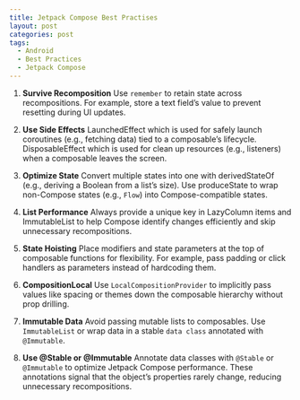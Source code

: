 ```yaml
---
title: Jetpack Compose Best Practises
layout: post
categories: post
tags:
  - Android
  - Best Practices
  - Jetpack Compose
---
```


1. **Survive Recomposition**
Use `remember` to retain state across recompositions. For example, store a text field’s value to prevent resetting during UI updates.


2. **Use Side Effects**
LaunchedEffect which is used for safely launch coroutines (e.g., fetching data) tied to a composable’s lifecycle. DisposableEffect which is used for clean up resources (e.g., listeners) when a composable leaves the screen.


3. **Optimize State**
Convert multiple states into one with derivedStateOf (e.g., deriving a Boolean from a list’s size). Use produceState to wrap non-Compose states (e.g., `Flow`) into Compose-compatible states.


4. **List Performance**
Always provide a unique key in LazyColumn items and ImmutableList to help Compose identify changes efficiently and skip unnecessary recompositions.


5. **State Hoisting**
Place modifiers and state parameters at the top of composable functions for flexibility. For example, pass padding or click handlers as parameters instead of hardcoding them.


6. **CompositionLocal**
Use `LocalCompositionProvider` to implicitly pass values like spacing or themes down the composable hierarchy without prop drilling.


7. **Immutable Data**
Avoid passing mutable lists to composables. Use `ImmutableList` or wrap data in a stable `data class` annotated with `@Immutable`.


8. **Use @Stable or @Immutable**
Annotate data classes with `@Stable` or `@Immutable` to optimize Jetpack Compose performance. These annotations signal that the object’s properties rarely change, reducing unnecessary recompositions.
